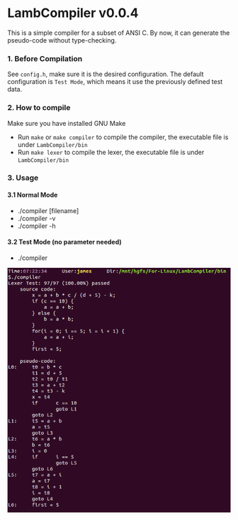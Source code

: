 # LambCompiler v0.0.4

This is a simple compiler for a subset of ANSI C. By now, it can generate the pseudo-code without type-checking.

### 1. Before Compilation
See `config.h`, make sure it is the desired configuration. The default configuration is `Test Mode`, which means it use the previously defined test data.

### 2. How to compile
Make sure you have installed GNU Make

* Run `make` or `make compiler` to compile the compiler, the executable file is under `LambCompiler/bin`
* Run `make lexer` to compile the lexer, the executable file is under `LambCompiler/bin`

### 3. Usage

#### 3.1 Normal Mode
* ./compiler [filename]
* ./compiler -v
* ./compiler -h

#### 3.2 Test Mode (no parameter needed)
* ./compiler

![](https://raw.githubusercontent.com/Jameeeees/LambCompiler/master/doc/output.PNG)

